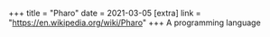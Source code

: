+++
title = "Pharo"
date = 2021-03-05
[extra]
link = "https://en.wikipedia.org/wiki/Pharo"
+++
A programming language

